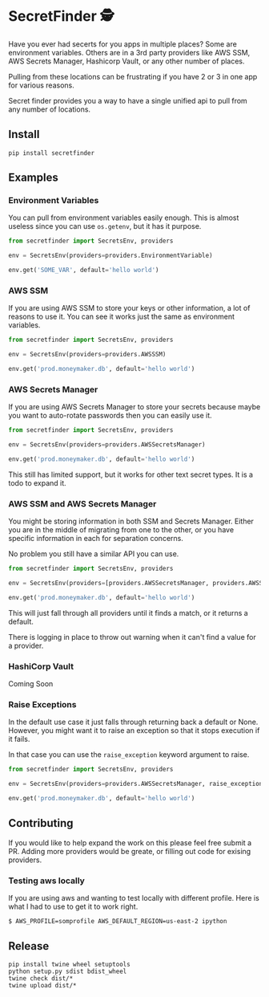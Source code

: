 # SecretFinder 🕵️

Have you ever had secerts for you apps in multiple places? Some are environment variables. Others are in a 3rd party providers like AWS SSM, AWS Secrets Manager, Hashicorp Vault, or any other number of places.  

Pulling from these locations can be frustrating if you have 2 or 3 in one app for various reasons.

Secret finder provides you a way to have a single unified api to pull from any number of locations.

## Install

```
pip install secretfinder
```

## Examples

### Environment Variables
You can pull from environment variables easily enough. This is almost useless since you can use `os.getenv`, but it has it purpose.

```python
from secretfinder import SecretsEnv, providers

env = SecretsEnv(providers=providers.EnvironmentVariable)

env.get('SOME_VAR', default='hello world')
```

### AWS SSM

If you are using AWS SSM to store your keys or other information, a lot of reasons to use it. You can see it works just the same as environment variables.

```python
from secretfinder import SecretsEnv, providers

env = SecretsEnv(providers=providers.AWSSSM)

env.get('prod.moneymaker.db', default='hello world')
```

### AWS Secrets Manager

If you are using AWS Secrets Manager to store your secrets because maybe you want to auto-rotate passwords then you can easily use it.

```python
from secretfinder import SecretsEnv, providers

env = SecretsEnv(providers=providers.AWSSecretsManager)

env.get('prod.moneymaker.db', default='hello world')
```

This still has limited support, but it works for other text secret types. It is a todo to expand it.

### AWS SSM and AWS Secrets Manager

You might be storing information in both SSM and Secrets Manager. Either you are in the middle of migrating from one to the other, or you have specific information in each for separation concerns.

No problem you still have a similar API you can use.

```python
from secretfinder import SecretsEnv, providers

env = SecretsEnv(providers=[providers.AWSSecretsManager, providers.AWSSSM])

env.get('prod.moneymaker.db', default='hello world')
```

This will just fall through all providers until it finds a match, or it returns a default.

There is logging in place to throw out warning when it can't find a value for a provider.

### HashiCorp Vault

Coming Soon

### Raise Exceptions

In the default use case it just falls through returning back a default or None. However, you might want it to raise an exception so that it stops execution if it fails.

In that case you can use the `raise_exception` keyword argument to raise.

```python
from secretfinder import SecretsEnv, providers

env = SecretsEnv(providers=providers.AWSSecretsManager, raise_exception=True)

env.get('prod.moneymaker.db', default='hello world')
```

## Contributing

If you would like to help expand the work on this please feel free submit a PR. Adding more providers would be greate, or filling out code for exising providers.


### Testing aws locally
If you are using aws and wanting to test locally with different profile. Here is what I had to use to get it to work right.

```
$ AWS_PROFILE=somprofile AWS_DEFAULT_REGION=us-east-2 ipython
```

## Release

```
pip install twine wheel setuptools
python setup.py sdist bdist_wheel
twine check dist/*
twine upload dist/*
```
